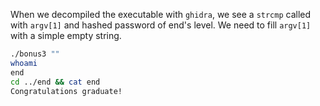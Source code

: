 When we decompiled the executable with `ghidra`, we see a `strcmp` called with `argv[1]` and hashed password of end's level.
We need to fill `argv[1]` with a simple empty string.

```bash
./bonus3 ""
whoami
end
cd ../end && cat end
Congratulations graduate!
```